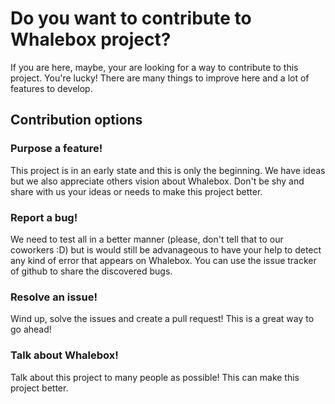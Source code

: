 # Do you want to contribute to Whalebox project?

If you are here, maybe, your are looking for a way to contribute to this project. You're lucky! There are many things to improve here and a lot of features to develop.

## Contribution options

### Purpose a feature!

This project is in an early state and this is only the beginning. We have ideas but we also appreciate others vision about Whalebox. Don't be shy and share with us your ideas or needs to make this project better.

### Report a bug!

We need to test all in a better manner (please, don't tell that to our coworkers :D) but is would still be advanageous to have your help to detect any kind of error that appears on Whalebox. You can use the issue tracker of github to share the discovered bugs. 

### Resolve an issue!

Wind up, solve the issues and create a pull request! This is a great way to go ahead!

### Talk about Whalebox!

Talk about this project to many people as possible! This can make this project better.


